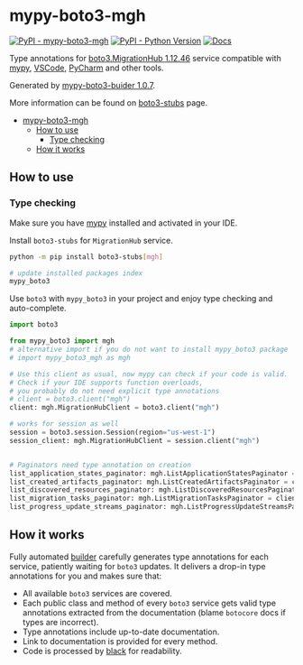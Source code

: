 # mypy-boto3-mgh

[![PyPI - mypy-boto3-mgh](https://img.shields.io/pypi/v/mypy-boto3-mgh.svg?color=blue)](https://pypi.org/project/mypy-boto3-mgh)
[![PyPI - Python Version](https://img.shields.io/pypi/pyversions/mypy-boto3-mgh.svg?color=blue)](https://pypi.org/project/mypy-boto3-mgh)
[![Docs](https://img.shields.io/readthedocs/mypy-boto3-builder.svg?color=blue)](https://mypy-boto3-builder.readthedocs.io/)

Type annotations for
[boto3.MigrationHub 1.12.46](https://boto3.amazonaws.com/v1/documentation/api/1.12.46/reference/services/mgh.html#MigrationHub) service
compatible with [mypy](https://github.com/python/mypy), [VSCode](https://code.visualstudio.com/),
[PyCharm](https://www.jetbrains.com/pycharm/) and other tools.

Generated by [mypy-boto3-buider 1.0.7](https://github.com/vemel/mypy_boto3_builder).

More information can be found on [boto3-stubs](https://pypi.org/project/boto3-stubs/) page.

- [mypy-boto3-mgh](#mypy-boto3-mgh)
  - [How to use](#how-to-use)
    - [Type checking](#type-checking)
  - [How it works](#how-it-works)

## How to use

### Type checking

Make sure you have [mypy](https://github.com/python/mypy) installed and activated in your IDE.

Install `boto3-stubs` for `MigrationHub` service.

```bash
python -m pip install boto3-stubs[mgh]

# update installed packages index
mypy_boto3
```

Use `boto3` with `mypy_boto3` in your project and enjoy type checking and auto-complete.

```python
import boto3

from mypy_boto3 import mgh
# alternative import if you do not want to install mypy_boto3 package
# import mypy_boto3_mgh as mgh

# Use this client as usual, now mypy can check if your code is valid.
# Check if your IDE supports function overloads,
# you probably do not need explicit type annotations
# client = boto3.client("mgh")
client: mgh.MigrationHubClient = boto3.client("mgh")

# works for session as well
session = boto3.session.Session(region="us-west-1")
session_client: mgh.MigrationHubClient = session.client("mgh")


# Paginators need type annotation on creation
list_application_states_paginator: mgh.ListApplicationStatesPaginator = client.get_paginator("list_application_states")
list_created_artifacts_paginator: mgh.ListCreatedArtifactsPaginator = client.get_paginator("list_created_artifacts")
list_discovered_resources_paginator: mgh.ListDiscoveredResourcesPaginator = client.get_paginator("list_discovered_resources")
list_migration_tasks_paginator: mgh.ListMigrationTasksPaginator = client.get_paginator("list_migration_tasks")
list_progress_update_streams_paginator: mgh.ListProgressUpdateStreamsPaginator = client.get_paginator("list_progress_update_streams")
```

## How it works

Fully automated [builder](https://github.com/vemel/mypy_boto3_builder) carefully generates
type annotations for each service, patiently waiting for `boto3` updates. It delivers
a drop-in type annotations for you and makes sure that:

- All available `boto3` services are covered.
- Each public class and method of every `boto3` service gets valid type annotations
  extracted from the documentation (blame `botocore` docs if types are incorrect).
- Type annotations include up-to-date documentation.
- Link to documentation is provided for every method.
- Code is processed by [black](https://github.com/psf/black) for readability.